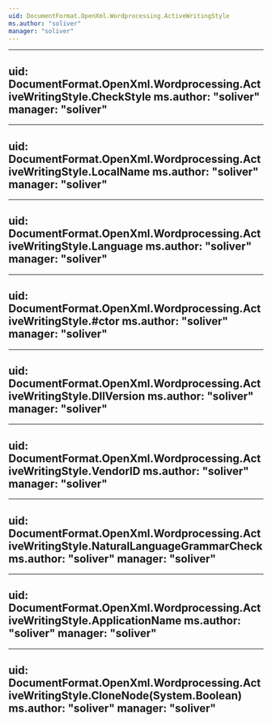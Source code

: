 ```yaml
---
uid: DocumentFormat.OpenXml.Wordprocessing.ActiveWritingStyle
ms.author: "soliver"
manager: "soliver"
---
```


---
uid: DocumentFormat.OpenXml.Wordprocessing.ActiveWritingStyle.CheckStyle
ms.author: "soliver"
manager: "soliver"
---

---
uid: DocumentFormat.OpenXml.Wordprocessing.ActiveWritingStyle.LocalName
ms.author: "soliver"
manager: "soliver"
---

---
uid: DocumentFormat.OpenXml.Wordprocessing.ActiveWritingStyle.Language
ms.author: "soliver"
manager: "soliver"
---

---
uid: DocumentFormat.OpenXml.Wordprocessing.ActiveWritingStyle.#ctor
ms.author: "soliver"
manager: "soliver"
---

---
uid: DocumentFormat.OpenXml.Wordprocessing.ActiveWritingStyle.DllVersion
ms.author: "soliver"
manager: "soliver"
---

---
uid: DocumentFormat.OpenXml.Wordprocessing.ActiveWritingStyle.VendorID
ms.author: "soliver"
manager: "soliver"
---

---
uid: DocumentFormat.OpenXml.Wordprocessing.ActiveWritingStyle.NaturalLanguageGrammarCheck
ms.author: "soliver"
manager: "soliver"
---

---
uid: DocumentFormat.OpenXml.Wordprocessing.ActiveWritingStyle.ApplicationName
ms.author: "soliver"
manager: "soliver"
---

---
uid: DocumentFormat.OpenXml.Wordprocessing.ActiveWritingStyle.CloneNode(System.Boolean)
ms.author: "soliver"
manager: "soliver"
---
